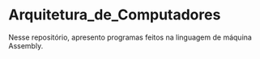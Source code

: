 # Arquitetura_de_Computadores
Nesse repositório, apresento programas feitos na linguagem de máquina Assembly.
